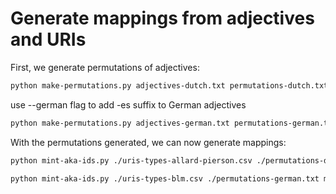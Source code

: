 # Generate mappings from adjectives and URIs

First, we generate permutations of adjectives:

```sh
python make-permutations.py adjectives-dutch.txt permutations-dutch.txt
```

use --german flag to add -es suffix to German adjectives

```sh
python make-permutations.py adjectives-german.txt permutations-german.txt --german
```

With the permutations generated, we can now generate mappings:

```sh
python mint-aka-ids.py ./uris-types-allard-pierson.csv ./permutations-dutch.txt mapping-ap-uri2aka.json mapping-ap-aka2uri.json
```

```sh
python mint-aka-ids.py ./uris-types-blm.csv ./permutations-german.txt mapping-blm-uri2aka.json mapping-blm-aka2uri.json
```